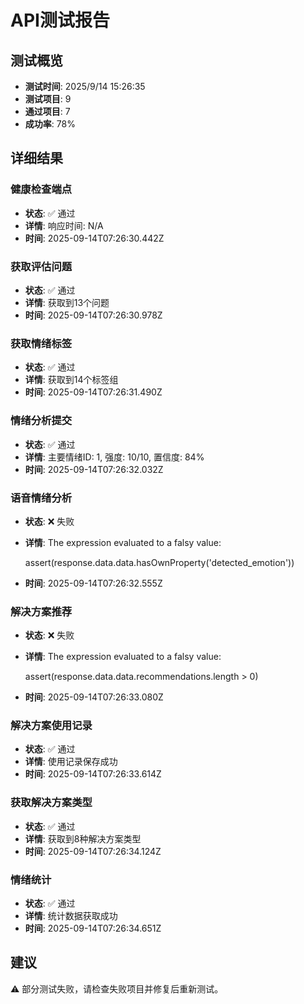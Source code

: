 
# API测试报告

## 测试概览
- **测试时间**: 2025/9/14 15:26:35
- **测试项目**: 9
- **通过项目**: 7
- **成功率**: 78%

## 详细结果

### 健康检查端点
- **状态**: ✅ 通过
- **详情**: 响应时间: N/A
- **时间**: 2025-09-14T07:26:30.442Z

### 获取评估问题
- **状态**: ✅ 通过
- **详情**: 获取到13个问题
- **时间**: 2025-09-14T07:26:30.978Z

### 获取情绪标签
- **状态**: ✅ 通过
- **详情**: 获取到14个标签组
- **时间**: 2025-09-14T07:26:31.490Z

### 情绪分析提交
- **状态**: ✅ 通过
- **详情**: 主要情绪ID: 1, 强度: 10/10, 置信度: 84%
- **时间**: 2025-09-14T07:26:32.032Z

### 语音情绪分析
- **状态**: ❌ 失败
- **详情**: The expression evaluated to a falsy value:

  assert(response.data.data.hasOwnProperty('detected_emotion'))

- **时间**: 2025-09-14T07:26:32.555Z

### 解决方案推荐
- **状态**: ❌ 失败
- **详情**: The expression evaluated to a falsy value:

  assert(response.data.data.recommendations.length > 0)

- **时间**: 2025-09-14T07:26:33.080Z

### 解决方案使用记录
- **状态**: ✅ 通过
- **详情**: 使用记录保存成功
- **时间**: 2025-09-14T07:26:33.614Z

### 获取解决方案类型
- **状态**: ✅ 通过
- **详情**: 获取到8种解决方案类型
- **时间**: 2025-09-14T07:26:34.124Z

### 情绪统计
- **状态**: ✅ 通过
- **详情**: 统计数据获取成功
- **时间**: 2025-09-14T07:26:34.651Z


## 建议
⚠️ 部分测试失败，请检查失败项目并修复后重新测试。
